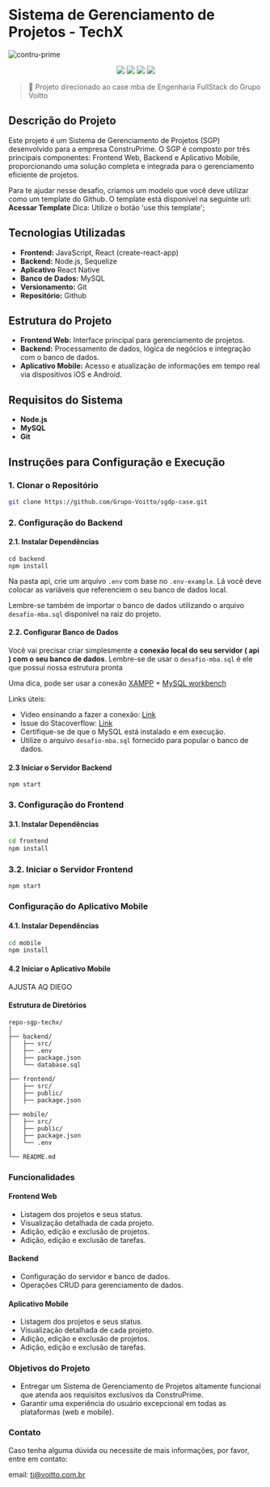 # Sistema de Gerenciamento de Projetos - TechX

![contru-prime](https://github.com/Grupo-Voitto/sgdp-case/assets/54844857/600e8730-85a2-4077-a940-09ba9bcf4dff)

<p align="center">	
<img  src="https://img.shields.io/static/v1?label=javascript&message=Linguagem primária&color=yellow&style=for-the-badge&logo=javascript"/>
<img  src="https://img.shields.io/static/v1?label=node&message=Run Time Javascript&color=green&style=for-the-badge&logo=node.js"/>
<img  src="https://img.shields.io/static/v1?label=react&message=Biblioteca Frontend&color=blue&style=for-the-badge&logo=react"/>
<img  src="https://img.shields.io/static/v1?label=mysql&message=SGBD&color=blue&style=for-the-badge&logo=mysql"/>
</p>

> 🚀 Projeto direcionado ao case mba de Engenharia FullStack do Grupo Voitto

## Descrição do Projeto

Este projeto é um Sistema de Gerenciamento de Projetos (SGP) desenvolvido para a empresa ConstruPrime. O SGP é composto por três principais componentes: Frontend Web, Backend e Aplicativo Mobile, proporcionando uma solução completa e integrada para o gerenciamento eficiente de projetos.

Para te ajudar nesse desafio, criamos um modelo que você deve utilizar como um template do Github.
O template está disponível na seguinte url: **Acessar Template**
Dica: Utilize o botão 'use this template';

## Tecnologias Utilizadas

- **Frontend:** JavaScript, React (create-react-app)
- **Backend:** Node.js, Sequelize
- **Aplicativo** React Native
- **Banco de Dados:** MySQL
- **Versionamento:** Git
- **Repositório:** Github

## Estrutura do Projeto

- **Frontend Web:** Interface principal para gerenciamento de projetos.
- **Backend:** Processamento de dados, lógica de negócios e integração com o banco de dados.
- **Aplicativo Mobile:** Acesso e atualização de informações em tempo real via dispositivos iOS e Android.

## Requisitos do Sistema

- **Node.js**
- **MySQL**
- **Git**

## Instruções para Configuração e Execução

### 1. Clonar o Repositório

```bash
git clone https://github.com/Grupo-Voitto/sgdp-case.git
```

### 2. Configuração do Backend

#### 2.1. Instalar Dependências
```
cd backend
npm install
```

Na pasta api, crie um arquivo `.env` com base no `.env-example`. Lá você deve colocar as variáveis que referenciem o seu banco de dados local.

Lembre-se também de importar o banco de dados utilizando o arquivo `desafio-mba.sql` disponível na raiz do projeto.


#### 2.2. Configurar Banco de Dados

Você vai precisar criar simplesmente a **conexão local do seu servidor ( api ) com o seu banco de dados**. Lembre-se de usar o `desafio-mba.sql` é ele que possui nossa estrutura pronta

Uma dica, pode ser usar a conexão [XAMPP](https://www.apachefriends.org/pt_br/index.html) + [MySQL workbench](https://www.mysql.com/products/workbench/)

Links úteis: 

- Video ensinando a fazer a conexão: [Link](https://www.youtube.com/watch?v=f_EGF3027qs)
- Issue do  Stacoverflow: [Link](https://stackoverflow.com/questions/57774867/using-xampp-and-mysql-workbench-together)
- Certifique-se de que o MySQL está instalado e em execução.
- Utilize o arquivo `desafio-mba.sql` fornecido para popular o banco de dados.

#### 2.3 Iniciar o Servidor Backend

```
npm start
```

### 3. Configuração do Frontend

#### 3.1. Instalar Dependências

```bash
cd frontend
npm install
```

### 3.2. Iniciar o Servidor Frontend

```
npm start
```

### Configuração do Aplicativo Mobile

#### 4.1. Instalar Dependências
```bash
cd mobile
npm install
```
#### 4.2 Iniciar o Aplicativo Mobile

AJUSTA AQ  DIEGO

#### Estrutura de Diretórios

```
repo-sgp-techx/
│
├── backend/
│   ├── src/
│   ├── .env
│   ├── package.json
│   └── database.sql
│
├── frontend/
│   ├── src/
│   ├── public/
│   ├── package.json
│
├── mobile/
│   ├── src/
│   ├── public/
│   ├── package.json
│   └── .env
│
└── README.md

```

### Funcionalidades

#### Frontend Web
- Listagem dos projetos e seus status.
- Visualização detalhada de cada projeto.
- Adição, edição e exclusão de projetos.
- Adição, edição e exclusão de tarefas.

#### Backend
- Configuração do servidor e banco de dados.
- Operações CRUD para gerenciamento de dados.

#### Aplicativo Mobile
- Listagem dos projetos e seus status.
- Visualização detalhada de cada projeto.
- Adição, edição e exclusão de projetos.
- Adição, edição e exclusão de tarefas.

### Objetivos do Projeto
- Entregar um Sistema de Gerenciamento de Projetos altamente funcional que atenda aos requisitos exclusivos da ConstruPrime.
- Garantir uma experiência do usuário excepcional em todas as plataformas (web e mobile).

### Contato

Caso tenha alguma dúvida ou necessite de mais informações, por favor, entre em contato:

email: ti@voitto.com.br
